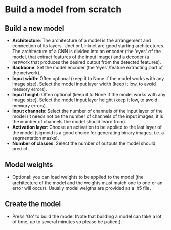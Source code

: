 # Build a model from scratch

## Build a new model

* **Architecture**: The architecture of a model is the arrangement and connection of its layers. Unet or Linknet are good starting architectures. The architecture of a CNN is divided into an encoder (the 'eyes' of the model, that extract features of the input image) and a decoder (a network that produces the desired output from the detected features).
* **Backbone**: Set the model encoder (the 'eyes'/feature extracting part of the network).
* **Input width**: Often optional (keep it to None if the model works with any image size). Select the model input layer width (keep it low, to avoid memory errors).
* **Input height**: Often optional (keep it to None if the model works with any image size). Select the model input layer height (keep it low, to avoid memory errors).
* **Input channels**: Select the number of channels of the input layer of the model (it needs not be the number of channels of the input images, it is the number of channels the model should learn from).
* **Activation layer**: Choose an activation to be applied to the last layer of the model (sigmoid is a good choice for generating binary images, i.e. a segmentation masks).
* **Number of classes**: Select the number of outputs the model should predict.

## Model weights

* Optional: you can load weights to be applied to the model (the architecture of the model and the weights must match one to one or an error will occur). Usually model weigths are provided as a .h5 file.

## Create the model

* Press 'Go' to build the model (Note that building a model can take a lot of time, up to several minutes so please be patient).